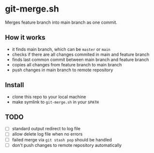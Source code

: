 # git-merge.sh

Merges feature branch into main branch as one commit.

## How it works
- it finds main branch, which can be `master` or `main`
- checks if there are all changes commited in main and feature branch
- finds last common commit between main branch and feature branch
- copies all changes from feature branch to main branch
- push changes in main branch to remote repository

## Install
- clone this repo to your local machine
- make symlink to `git-merge.sh` in your `$PATH`

## TODO
- [ ] standard output redirect to log file
- [ ] allow delete log file when no errors
- [ ] failed merge via `git stash pop` should be handled
- [ ] don't push changes to remote repository automatically
